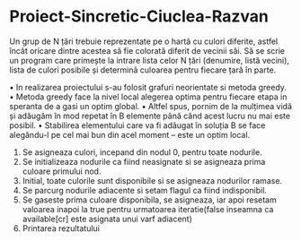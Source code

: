 # Proiect-Sincretic-Ciuclea-Razvan

Un grup de N țări trebuie reprezentate pe o hartă cu culori diferite, astfel 
încât oricare dintre acestea să fie colorată diferit de vecinii săi. Să se scrie un 
program care primește la intrare lista celor N țări (denumire, listă vecini), lista 
de culori posibile și determină culoarea pentru fiecare țară în parte.

• In realizarea proiectului s-au folosit grafuri neorientate si metoda greedy.
• Metoda greedy face la nivel local alegerea optima pentru fiecare etapa in 
speranta de a gasi un optim global.
• Altfel spus, pornim de la mulțimea vidă și adăugăm în mod repetat 
în B elemente până când acest lucru nu mai este posibil.
• Stabilirea elementului care va fi adăugat în soluția B se face alegându-l pe 
cel mai bun din acel moment – este un optim local.

1. Se asigneaza culori, incepand din nodul 0, pentru toate nodurile.
2. Se initializeaza nodurile ca fiind neasignate si se asigneaza prima culoare primului nod.
3. Initial, toate culorile sunt disponibile si se asigneaza nodurilor ramase.
4. Se parcurg nodurile adiacente si setam flagul ca fiind indisponibil.
5. Se gaseste prima culoare disponibila, se asigneaza, iar apoi resetam valoarea inapoi la true pentru urmatoarea iteratie(false
inseamna ca available[cr] este asignata unui varf adiacent)
6. Printarea rezultatului
